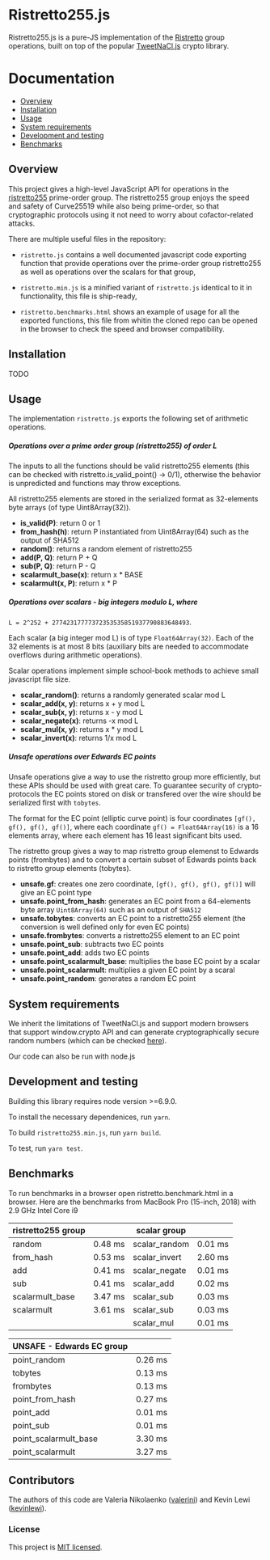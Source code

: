 Ristretto255.js
============

Ristretto255.js is a pure-JS implementation of the
[Ristretto](https://ristretto.group/) group operations, built on top of the 
popular [TweetNaCl.js](https://tweetnacl.js.org/#/) crypto library.

Documentation
=============

* [Overview](#overview)
* [Installation](#installation)
* [Usage](#usage)
* [System requirements](#system-requirements)
* [Development and testing](#development-and-testing)
* [Benchmarks](#benchmarks)

Overview
--------

This project gives a high-level JavaScript API for operations in the 
[ristretto255](https://ristretto.group/) prime-order group. The ristretto255 
group enjoys the speed and safety of Curve25519 while also being prime-order, so 
that cryptographic protocols using it not need to worry about  cofactor-related 
attacks.

There are multiple useful files in the repository:

* `ristretto.js` contains a well documented javascript code exporting function 
  that provide operations over the prime-order group ristretto255 as well as 
  operations over the scalars for that group,

* `ristretto.min.js` is a minified variant of `ristretto.js` identical to it in 
  functionality, this file is ship-ready,

* `ristretto.benchmarks.html` shows an example of usage for all the exported 
  functions, this file from whitin the cloned repo can be opened in the browser 
  to check the speed and browser compatibility.

Installation
------------

TODO


Usage
-----

The implementation `ristretto.js` exports the following set of arithmetic 
operations.

##### Operations over a prime order group (ristretto255) of order L

The inputs to all the functions should be valid ristretto255 elements (this can 
be checked with ristretto.is_valid_point() -> 0/1), otherwise the behavior is 
unpredicted and functions may throw exceptions.

All ristretto255 elements are stored in the serialized format as 32-elements 
byte arrays (of type Uint8Array(32)).

* **is_valid(P)**: return 0 or 1
* **from_hash(h)**: return P instantiated from Uint8Array(64) such as the output 
  of SHA512
* **random()**: returns a random element of ristretto255
* **add(P, Q)**: return P + Q
* **sub(P, Q)**: return P - Q
* **scalarmult_base(x)**: return x * BASE
* **scalarmult(x, P)**: return x * P

##### Operations over scalars - big integers modulo L, where
`L = 2^252 + 27742317777372353535851937790883648493`.

Each scalar (a big integer mod L) is of type `Float64Array(32)`. Each of the 32 
elements is at most 8 bits (auxiliary bits are needed to accommodate overflows 
during arithmetic operations).

Scalar operations implement simple school-book methods to achieve small 
javascript file size.

* **scalar_random()**: returns a randomly generated scalar mod L
* **scalar_add(x, y)**: returns x + y mod L
* **scalar_sub(x, y)**: returns x - y mod L
* **scalar_negate(x)**: returns -x mod L
* **scalar_mul(x, y)**: returns x * y mod L
* **scalar_invert(x)**: returns 1/x mod L

##### Unsafe operations over Edwards EC points

Unsafe operations give a way to use the ristretto group more efficiently, but 
these APIs should be used with great care. To guarantee security of 
crypto-protocols the EC points stored on disk or transfered over the wire should 
be serialized first with `tobytes`.

The format for the EC point (elliptic curve point) is four coordinates `[gf(), 
gf(), gf(), gf()]`, where each coordinate `gf() = Float64Array(16)` is a 16 
elements array, where each element has 16 least significant bits used.

The ristretto group gives a way to map ristretto group elemenst to Edwards 
points (frombytes) and to convert a certain subset of Edwards points back to 
ristretto group elements (tobytes).

* **unsafe.gf**: creates one zero coordinate, `[gf(), gf(), gf(), gf()]` will give an EC point type
* **unsafe.point_from_hash**: generates an EC point from a 64-elements byte array `Uint8Array(64)` such as an output of `SHA512`
* **unsafe.tobytes**: converts an EC point to a ristretto255 element (the conversion is well defined only for even EC points)
* **unsafe.frombytes**: converts a ristretto255 element to an EC point
* **unsafe.point_sub**: subtracts two EC points
* **unsafe.point_add**: adds two EC points
* **unsafe.point_scalarmult_base**: multiplies the base EC point by a scalar
* **unsafe.point_scalarmult**: multiplies a given EC point by a scaral
* **unsafe.point_random**: generates a random EC point


System requirements
-------------------

We inherit the limitations of TweetNaCl.js and support modern browsers that 
support window.crypto API and can generate cryptographically secure random 
numbers (which can be checked 
[here](https://caniuse.com/#feat=getrandomvalues)).

Our code can also be run with node.js

Development and testing
------------------------

Building this library requires node version >=6.9.0.

To install the necessary dependenices, run `yarn`.

To build `ristretto255.min.js`, run `yarn build`.

To test, run `yarn test`.


Benchmarks
----------

To run benchmarks in a browser open ristretto.benchmark.html in a browser.
Here are the benchmarks from MacBook Pro (15-inch, 2018) with 2.9 GHz Intel Core i9

| ristretto255 group        |              | scalar group              |              |
| ------------------------- |:------------:| ------------------------- |:------------:|
| random                    | 0.48 ms      | scalar_random             | 0.01 ms      |
| from_hash                 | 0.53 ms      | scalar_invert             | 2.60 ms      |
| add                       | 0.41 ms      | scalar_negate             | 0.01 ms      |
| sub                       | 0.41 ms      | scalar_add                | 0.02 ms      |
| scalarmult_base           | 3.47 ms      | scalar_sub                | 0.03 ms      |
| scalarmult                | 3.61 ms      | scalar_sub                | 0.03 ms      |
|                           |              | scalar_mul                | 0.01 ms      |

| UNSAFE - Edwards EC group |              |
| ------------------------- |:------------:|
| point_random              | 0.26 ms      |
| tobytes                   | 0.13 ms      |
| frombytes                 | 0.13 ms      |
| point_from_hash           | 0.27 ms      |
| point_add                 | 0.01 ms      |
| point_sub                 | 0.01 ms      |
| point_scalarmult_base     | 3.30 ms      |
| point_scalarmult          | 3.27 ms      |


Contributors
------------

The authors of this code are Valeria Nikolaenko 
([valerini](https://github.com/valerini)) and Kevin Lewi 
([kevinlewi](https://github.com/kevinlewi)).

### License
This project is [MIT licensed](./LICENSE).
